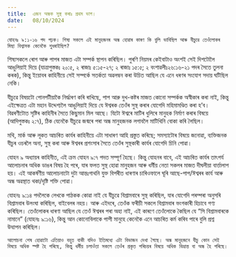 ```yaml
---
title:  এজন অন্ধক সুস্থ কৰাঃ প্ৰথম ভাগ।
date:   08/10/2024
---
```


`যোহনঃ ৯:১-১৬ পদ পঢ়ক। শিষ্য সকলে এই মানুহজনৰ অন্ধ হোৱাৰ কাৰণ কি বুলি ভাবিছিল আৰু যীচুৱে তেওঁলোকৰ মিছা বিশ্বাসক কেনেকৈ শুধৰাইছিল?`

শিষ্যসকলে ৰোগ আৰু পাপৰ মাজত এটা সম্পৰ্ক স্থাপন কৰিছিল। পুৰণি নিয়মৰ কেইবাটাও অংশই সেই দিশটোলৈ আঙুলিয়াই দিয়ে (যাত্ৰাপুস্তকঃ ২০:৫, ২ ৰাজাঃ ৫:১৫-২৭; ২ ৰাজাঃ ১৫:৫; ২ বংশাৱলীঃ২৬:১৬-২১ পদৰ সৈতে তুলনা কৰক), কিন্তু ইয়োবৰ কাহিনীয়ে সেই সম্পৰ্কে সতৰ্কতা অৱলম্বন কৰা উচিত আছিল যে এনে ধৰণৰ সংযোগ সদায় ঘটিছিল নেকি।

যীচুৱে বিষয়টো পোনপটীয়াকৈ নির্দ্ধাৰণ কৰি ৰাখিছে, পাপ আরু দুখ-কষ্টৰ মাজত কোনো সম্পৰ্কক অস্বীকাৰ কৰা নাই, কিন্তু এইক্ষেত্ৰত এটা মহান উদ্দেশ্যলৈ আঙুলিয়াই দিয়ে যে ঈশ্বৰক তেওঁৰ সুস্থ কৰাৰ যোগেদি মহিমামণ্ডিত কৰা হ’ব। বিৱৰণীটোত সৃষ্টিৰ কাহিনীৰ সৈতে কিছুমান মিল আছে। যিটো ঈশ্বৰে মাটিৰ ধুলিৰে মানুহক নিৰ্মাণ কৰাৰ বিষয়ে (আদিপুস্তকঃ ২:৭), ঠিক যেনেকৈ যীচুৱে জন্মৰে পৰা অন্ধ মানুহজনক লগাবলৈ মাটিখিনি বোকা কৰি লৈছিল।

মথি, মাৰ্ক আৰু লূকত আচৰিত কাৰ্যৰ কাহিনীয়ে এটা সাধাৰণ আহি প্ৰস্তুত কৰিছে; সমস্যাটোৰ বিষয়ে জনোৱা, ব্যক্তিজনক যীচুৰ ওচৰলৈ অনা, সুস্থ কৰা আৰু ঈশ্বৰৰ প্ৰশংসাৰ সৈতে তেওঁৰ সুস্থকাৰী কাৰ্যৰ যোগেদি চিনি পোৱা।

যোহন ৯ অধ্যায়ৰ কাহিনীত, এই ক্ৰম যোহন ৯:৭ পদত সম্পূৰ্ণ হৈছে। কিন্তু যোহনৰ বাবে, এই আচৰিত কাৰ্যৰ তাৎপৰ্য আলোচনাৰ অধিক ডাঙৰ বিষয় হৈ পৰে, যাৰ ফলত সুস্থ হোৱা মানুহজন আৰু ধর্মীয় নেতা সকলৰ মাজত দীঘলীয়া বাৰ্ত্তালাপ হয়। এই আকৰ্ষণীয় আলোচনাটো দুটা আন্তঃগাথনি যুক্ত বিপৰীত ধাৰণাৰ চাৰিওফালে ঘূৰি আছে-পাপ/ঈশ্বৰৰ কাৰ্য আৰু অন্ধ অৱস্থাত থকা/দৃষ্টি শক্তি পোৱা।

যোহনঃ ৯:১৪ পদলৈকে লেখকে পাঠকক কোৱা নাই যে যীচুৱে বিশ্ৰামবাৰে সুস্থ কৰিছিল, যাৰ যোগেদি পৰম্পৰা অনুসৰি বিশ্ৰামবাৰ উলংঘা কৰিছিল, বাইবেলৰ নহয়। আৰু এইদৰে, তেওঁক ফৰীচী সকলে বিশ্ৰামবাৰ ভংগকাৰী হিচাবে গণ্য কৰিছিল। তেওঁলোকৰ ধাৰণা আছিল যে তেওঁ ঈশ্বৰৰ পৰা অহা নাই, এই কাৰণে তেওঁলোকে কৈছিল যে “সি বিশ্ৰামবাৰকে নামানে” (যোহনঃ ৯:১৬), কিন্তু আন কোনোবিলাকে পাপী মানুহে কেনেকৈ এনে আচৰিত কৰ্ম কৰিব পাৰে বুলি প্ৰশ্ন উত্থাপন কৰিছিল।

`আলোচনা শেষ হোৱাটো এতিয়াও বহুত বাকী যদিও ইতিমধ্যে এটা বিভাজন দেখা গৈছে। অন্ধ মানুহজনে যীচু কোন সেই বিষয়ে অধিক স্পষ্ট হৈ পৰিছে, কিন্তু ধর্মীয় চলাওঁতা সকলে তেওঁৰ প্ৰকৃত পৰিচয়ৰ বিষয়ে অধিক বিভ্ৰান্ত বা অন্ধ হৈ পৰিছে।`